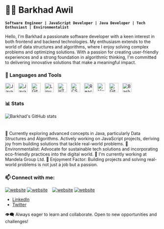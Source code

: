 # 👨‍💻 Barkhad Awil

**`Software Engineer | JavaScript Developer | Java Developer | Tech Enthusiast | Environmentalist`**

Hello, I'm Barkhad a passionate software developer with a keen interest in both frontend and backend technologies.
My enthusiasm extends to the world of data structures and algorithms, where I enjoy solving complex problems and optimizing solutions. With a passion for creating user-friendly experiences and a strong foundation in algorithmic thinking, I'm committed to delivering innovative solutions that make a meaningful impact.

### 🧰 Languages and Tools

<img align="left" alt="Java" width="30px" style="padding-right:10px;" src="https://cdn.jsdelivr.net/gh/devicons/devicon/icons/java/java-original.svg"/>
<img align="left" alt="JavaScript" width="30px" style="padding-right:10px;" src="https://cdn.jsdelivr.net/gh/devicons/devicon/icons/javascript/javascript-plain.svg" />
<img align="left" alt="Git" width="30px" style="padding-right:10px;" src="https://cdn.jsdelivr.net/gh/devicons/devicon/icons/git/git-original.svg" />
<img align="left" alt="Linux" width="30px" style="padding-right:10px;" src="https://cdn.jsdelivr.net/gh/devicons/devicon/icons/linux/linux-original.svg" />
<img align="left" alt="HTML" width="30px" style="padding-right:10px;" src="https://cdn.jsdelivr.net/gh/devicons/devicon/icons/html5/html5-plain.svg" />
<img align="left" alt="CSS" width="30px" style="padding-right:10px;" src="https://cdn.jsdelivr.net/gh/devicons/devicon/icons/css3/css3-plain.svg" />
<img align="left" alt="React" width="30px" style="padding-right:10px;" src="https://cdn.jsdelivr.net/gh/devicons/devicon/icons/react/react-original.svg" />
<img align="left" alt="Visual Studio Code" width="26px" src="https://cdn.jsdelivr.net/gh/devicons/devicon/icons/vscode/vscode-original.svg" style="padding-right:10px;" />
<img align="left" alt="GitHub" width="30px" style="padding-right:10px;" src="https://cdn.jsdelivr.net/gh/devicons/devicon/icons/github/github-original.svg" />
<img align="left" alt="Bash" width="30px" style="padding-right:10px;" src="https://cdn.jsdelivr.net/gh/devicons/devicon/icons/bash/bash-original.svg" />
<br />

#

### 📊 Stats

![Barkhad's GitHub stats](https://github-readme-stats.vercel.app/api?username=Bakrhad-Awil&show_icons=true&theme=gruvbox)


#

🌱 Currently exploring advanced concepts in Java, particularly Data Structures and Algorithms. Actively working on JavaScript projects, deriving joy from building solutions that tackle real-world problems.
🌿 Environmentalist: Advocate for sustainable tech solutions and incorporating eco-friendly practices into the digital world.
💼 I'm currently working at Mandela Group Ltd.
🚀 Enjoyment Factor: Building projects and solving real-world problems is not just a job but a passion.


### 📫 Connect with me:

[![website](./img/twitter-light.svg)](https://twitter.com/AwilBarkhad)
[![website](./img/twitter-dark.svg)](https://twitter.com/AwilBarkhad)
&nbsp;&nbsp;
[![website](./img/linkedin-light.svg)](https://linkedin.com/in/barkhad-awil-farah-8b920824b)
[![website](./img/linkedin-dark.svg)](https://linkedin.com/in/barkhad-awil-farah-8b920824b)
&nbsp;&nbsp;

- [LinkedIn](https://www.linkedin.com/in/barkhad-awil-farah-8b920824b)
- [Twitter](https://twitter.com/AwilBarkhad)
  
👁️‍🗨️ Always eager to learn and collaborate. Open to new opportunities and challenges!

<link rel="stylesheet" href="https://cdnjs.cloudflare.com/ajax/libs/font-awesome/5.15.3/css/all.min.css" integrity="sha384-bCEOMLb8kNtZmX5l4e5xN5bFuH4wsZtHTjzmx9LfUcyNxUp3LbU3uPjU8XKGyvkF" crossorigin="anonymous">

